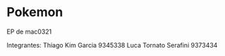 # Pokemon
EP de mac0321

Integrantes:
Thiago Kim Garcia       9345338
Luca Tornato Serafini   9373434
